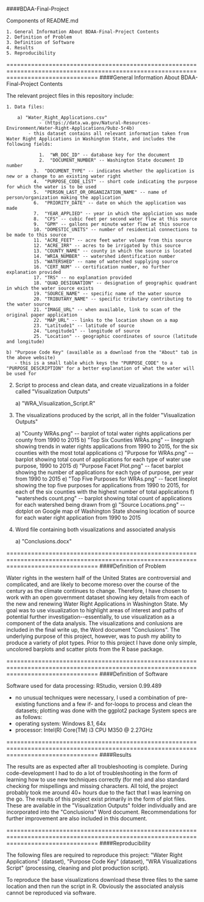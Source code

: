 ####BDAA-Final-Project

Components of README.md

	1. General Information About BDAA-Final-Project Contents
	2. Definition of Problem
	3. Definition of Software
	4. Results
	5. Reproducibility

======================================================================================================================================
####General Information About BDAA-Final-Project Contents

The relevant project files in this repository include:

	1. Data files:
		
		a) "Water_Right_Applications.csv" 
				- (https://data.wa.gov/Natural-Resources-Environment/Water-Right-Applications/9ubz-5r4b) 
    		- this dataset contains all relevant information taken from Water Right Applications in Washington State, and includes the following fields:

        		1.  "WR_DOC_ID" -- database key for the document                        
        		2.  "DOCUMENT_NUMBER" -- Washington State document ID number
        	  3.  "DOCUMENT_TYPE" -- indicates whether the application is new or a change to an existing water right
        	  4.  "PURPOSE_CODE_LIST" -- short code indicating the purpose for which the water is to be used
        	  5.  "PERSON_LAST_OR_ORGANIZATION_NAME" -- name of person/organization making the application
        	  6.  "PRIORITY_DATE" -- date on which the application was made
        	  7.  "YEAR_APPLIED" -- year in which the applciation was made
        	  8.  "CFS" -- cubic feet per second water flow at this source
        	  9.  "GPM" -- gallons per minute water flow at this source
        	  10. "DOMESTIC_UNITS" -- number of residential connections to be made to this source
        	  11. "ACRE_FEET" -- acre feet water volume from this source
        	  12. "ACRE_IRR" -- acres to be irrigated by this source
        	  13. "COUNTY_NAME" -- county in which the source is located
        	  14. "WRIA_NUMBER" -- watershed identification number
        	  15. "WATERSHED" -- name of watershed supplying source
        	  16. "CERT_NUM" -- certification number, no further explanation provided
        	  17. "TRS" -- no explanation provided
        	  18. "QUAD_DESIGNATION" -- designation of geographic quadrant in which the water source exists
        	  19. "SOURCE_NAME" -- specific name of the water source
        	  20. "TRIBUTARY_NAME" -- specific tributary contributing to the water source
        	  21. "IMAGE_URL" -- when available, link to scan of the original paper application
        	  22. "MAP_URL" -- links to the location shown on a map
        	  23. "Latitude1" -- latitude of source
        	  24. "Longitude1" -- longitude of source
        	  25. "Location" -- geographic coordinates of source (latitude and longitude)
          	
    b) "Purpose Code Key" (available as a download from the "About" tab in the above website)
       - this is a small table which keys the "PURPOSE_CODE" to a "PURPOSE_DESCRIPTION" for a better explanation of what the water will          be used for
       
2) Script to process and clean data, and create vizualizations in a folder called "Visualization Outputs"

    a) "WRA_Visualization_Script.R"  

3) The visualizations produced by the script, all in the folder "Visualization Outputs"

    a) "County WRAs.png"  -- barplot of total water rights applications per county from 1990 to 2015
    b) "Top Six Counties WRAs.png" -- linegraph showing trends in water rights applications from 1990 to 2015, for the six counties                                         with the most total applications
    c) "Purpose for WRAs.png" -- barplot showing total count of applications for each type of water use purpose, 1990 to 2015
    d) "Purpose Facet Plot.png" -- facet barplot showing the number of applications for each type of purpose, per year from 1990 to                                      2015
    e) "Top Five Purposes for WRAs.png" -- facet lineplot showing the top five purposes for applications from 1990 to 2015, for each                                             of the six counties with the highest number of total applications
    f) "watersheds count.png" -- barplot showing total count of applications for each watershed being drawn from
    g) "Source Locations.png" -- dotplot on Google map of Washington State showing location of source for each water right application                                  from 1990 to 2015
    
4) Word file containing both visualizations and associated analysis

    a) "Conclusions.docx"
    
======================================================================================================================================
####Definition of Problem

Water rights in the western half of the United States are controversial and complicated, and are likely to become moreso over the course of the century as the climate continues to change.  Therefore, I have chosen to work with an open government dataset showing key details from each of the new and renewing Water Right Applications in Washington State.  My goal was to use visualization to highlight areas of interest and paths of potential further investigation--essentially, to use visualization as a component of the data analysis.  The visualizations and conlusions are included in the final write up, the Word document "Conclusions".  The underlying purpose of this project, however, was to push my ability to produce a variety of plot types.  Prior to this project I have done only simple, uncolored barplots and scatter plots from the R base package. 

======================================================================================================================================
####Definition of Software

Software used for data processing: RStudio, version 0.99.489
 - no unusual techniques were necessary, I used a combination of pre-existing functions and a few if- and for-loops to process and       clean the datasets; plotting was done with the ggplot2 package
System specs are as follows:
 - operating system: Windows 8.1, 64x
 - processor: Intel(R) Core(TM) i3 CPU M350 @ 2.27GHz

======================================================================================================================================
####Results

The results are as expected after all troubleshooting is complete.  During code-development I had to do a lot of troubleshooting in the form of learning how to use new techniques correctly (for me) and also standard checking for mispellings and missing characters.  All told, the project probably took me around 40+ hours due to the fact that I was learning on the go.
The results of this project exist primarily in the form of plot files.  These are available in the "Visualization Outputs" folder individually and are incorporated into the "Conclusions" Word document.  Recommendations for further improvement are also included in this document.

======================================================================================================================================
####Reproducibility

The following files are required to reproduce this project:  "Water Right Applications" (dataset), "Purpose Code Key" (dataset), "WRA Visualizations Script" (processing, cleaning and plot production script).

To reproduce the base visualizations download these three files to the same location and then run the script in R.  Obviously the associated analysis cannot be reproduced via software.

